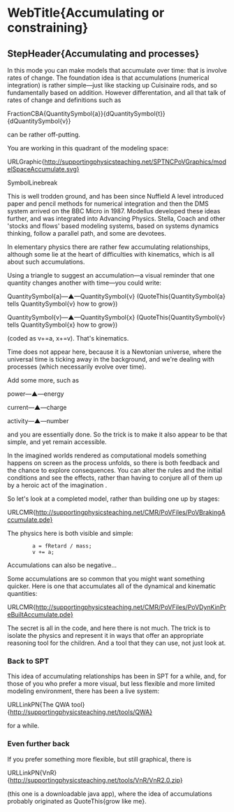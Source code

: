 # WebTitle{Accumulating or constraining}

## StepHeader{Accumulating and processes}

In this mode you can make models that accumulate over time: that is involve rates of change. The foundation idea is that accumulations (numerical integration) is rather simple—just like stacking up Cuisinaire rods, and so fundamentally based on addition. However differentation, and all that talk of rates of change and definitions such as

FractionCBA{QuantitySymbol{a}}{dQuantitySymbol{t}}{dQuantitySymbol{v}}

can be rather off-putting.

You are working in this quadrant of the modeling space:

URLGraphic{http://supportingphysicsteaching.net/SPTNCPoVGraphics/modelSpaceAccumulate.svg}

SymbolLinebreak

This is well trodden ground, and has been since Nuffield A level introduced paper and pencil methods for numerical integration and then the DMS system arrived on the BBC Micro in 1987. Modellus developed these ideas further, and was integrated into Advancing Physics. Stella, Coach and other 'stocks and flows' based modeling systems, based on systems dynamics thinking, follow a parallel path, and some are devotees.

In elementary physics there are rather few accumulating relationships, although some lie at the heart of difficulties with kinematics, which is all about such accumulations.

Using a triangle to suggest an accumulation—a visual reminder that one quantity changes another with time—you could write:

QuantitySymbol{a}—▲—QuantitySymbol{v} (QuoteThis{QuantitySymbol{a} tells QuantitySymbol{v} how to grow})

QuantitySymbol{v}—▲—QuantitySymbol{x} (QuoteThis{QuantitySymbol{v} tells QuantitySymbol{x} how to grow})

(coded as v+=a, x+=v). That's kinematics.

Time does not appear here, because it is a Newtonian universe, where the universal time is ticking away in the background, and we're dealing with processes (which necessarily evolve over time).

Add some more, such as

power—▲—energy

current—▲—charge

activity—▲—number

and you are essentially done. So the trick is to make it also appear to be that simple, and yet remain accessible.

In the imagined worlds rendered as computational models something happens on screen as the process unfolds, so there is both feedback and the chance to explore consequences. You can alter the rules and the initial conditions and see the effects, rather than having to conjure all of them up by a heroic act of the imagination .

So let's look at a completed model, rather than building one up by stages:

URLCMR{http://supportingphysicsteaching.net/CMR/PoVFiles/PoVBrakingAccumulate.pde}

The physics here is both visible and simple:

    		a = fRetard / mass;
    		v += a;

Accumulations can also be negative...

Some accumulations are so common that you might want something quicker. Here is one that accumulates all of the dynamical and kinematic quantities:

URLCMR{http://supportingphysicsteaching.net/CMR/PoVFiles/PoVDynKinPreBuiltAccumulate.pde}

The secret is all in the code, and here there is not much. The trick is to isolate the physics and represent it in ways that offer an appropriate reasoning tool for the children. And a tool that they can use, not just look at.

### Back to SPT

This idea of accumulating relationships has been in SPT for a while, and, for those of you who prefer a more visual, but less flexible and more limited modeling environment, there has been a live system:

URLLinkPN{The QWA tool}{http://supportingphysicsteaching.net/tools/QWA}

for a while.

### Even further back

If you prefer something more flexible, but still graphical, there is

URLLinkPN{VnR}{http://supportingphysicsteaching.net/tools/VnR/VnR2.0.zip}

(this one is a downloadable java app), where the idea of accumulations probably originated as QuoteThis{grow like me}.
